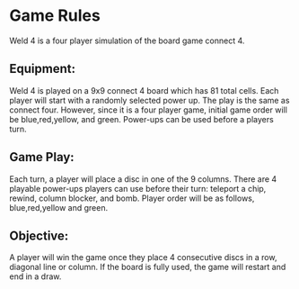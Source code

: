 # Game Rules  

Weld 4 is a four player simulation of the board game connect 4. 

## Equipment:
Weld 4 is played on a 9x9 connect 4 board which has 81 total cells. Each player will start with a randomly selected power up. The play is the same as connect four. However, since it is a four player game, initial game order will be blue,red,yellow, and green. Power-ups can be used before a players turn. 


## Game Play: 

Each turn, a player will place a disc in one of the 9 columns. There are 4 playable power-ups players can use before their turn: teleport a chip, rewind, column blocker, and bomb. Player order will be as follows, blue,red,yellow and green. 


## Objective:  
A player will win the game once they place 4 consecutive discs in a row, diagonal line or column. If the board is fully used, the game will restart and end in a draw. 
